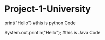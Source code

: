 # Project-1-University

print("Hello")
#this is python Code

System.out.println("Hello");
#this is Java Code

